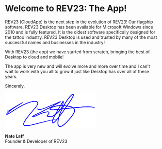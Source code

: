 # Welcome to REV23: The App!

REV23 (CloudApp) is the next step in the evolution of REV23! Our flagship software, REV23 Desktop has been available for Microsoft Windows since 2010 and is fully featured. It is the oldest software specifically designed for the tattoo industry. REV23 Desktop is used and trusted by many of the most successful names and businesses in the industry!

With REV23 (the app) we have started from scratch, bringing the best of Desktop to cloud and mobile!

The app is very new and will evolve more and more over time and I can't wait to work with you all to grow it just like Desktop has over all of these years.

Sincerely,

![Nate Laff - Founder & Developer of REV23](img/nate_sig.png)

**Nate Laff**  
Founder & Developer of REV23